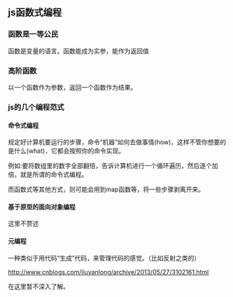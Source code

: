 ## js函数式编程

### 函数是一等公民

函数是变量的语言。函数能成为实参，能作为返回值

### 高阶函数
以一个函数作为参数，返回一个函数作为结果。

### js的几个编程范式

#### 命令式编程
规定好计算机要运行的步骤，命令“机器”如何去做事情(how)，这样不管你想要的是什么(what)，它都会按照你的命令实现。

例如:要将数组里的数字全部翻倍，告诉计算机进行一个循环遍历，然后逐个加倍，就是所谓的命令式编程。

而函数式等其他方式，则可能会用到map函数等，将一些步骤剥离开来。

#### 基于原型的面向对象编程
这里不赘述

#### 元编程
一种类似于用代码“生成”代码，来管理代码的感觉。（比如反射之类的）

http://www.cnblogs.com/liuyanlong/archive/2013/05/27/3102161.html

在这里暂不深入了解。